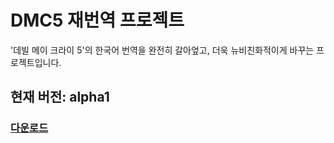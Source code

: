 # DMC5 재번역 프로젝트
'데빌 메이 크라이 5'의 한국어 번역을 완전히 갈아엎고, 더욱 뉴비친화적이게 바꾸는 프로젝트입니다.


## 현재 버전: alpha1

### [다운로드](https://github.com/Gael1125/DMC5_KR-RetranslationProject/releases/download/alpha/DMC5_KR-RetranslationProject.rar)
